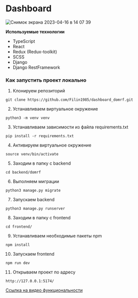 # Dashboard
![Снимок экрана 2023-04-16 в 14 07 39](https://user-images.githubusercontent.com/16574140/232305423-08d5bc31-6ee6-4440-bc74-d658888ff04e.png)

**Используемые технологии**

- TypeScript
- React
- Redux (Redux-toolkit)
- SCSS
- Django
- Django RestFramework

### Как запустить проект локально

1. Клонируем репозиторий

```
git clone https://github.com/Filin1985/dashboard_domrf.git
```

2. Устанавливаем виртуальное окружение

```
python3 -m venv venv
```

3. Устанавливаем зависимости из файла requirements.txt

```
pip install -r requirements.txt
```

4. Активируем виртуальное окружение

```
source venv/bin/activate
```

5. Заходим в папку с backend

```
cd backend/domrf
```

6. Выполняем миграции

```
python3 manage.py migrate
```

7. Запускаем backend

```
python3 manage.py runserver
```

8. Заходим в папку с frontend

```
cd frontend/
```

9. Устанавливаем необходимые пакеты npm

```
npm install
```

10. Запускаем frontend

```
npm run dev
```

11. Открываем проект по адресу

```
http://127.0.0.1:5174/
```

[Ссылка на видео функциональности](https://youtu.be/zwDjCwNTCVo)
